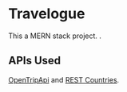 # Travelogue

This a MERN stack project.
.

## APIs Used
[OpenTripApi](https://opentripmap.io) and [REST Countries](https://restcountries.com).

